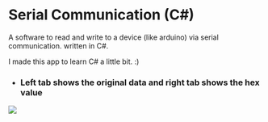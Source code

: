 # Serial Communication (C#)
A software to read and write to a device (like arduino) via serial communication. written in C#.

I made this app to learn C# a little bit. :)

* ### Left tab shows the original data and right tab shows the hex value
<img src="https://github.com/BRoy98/Serial_Communication/raw/master/Images/image1.PNG"/>
